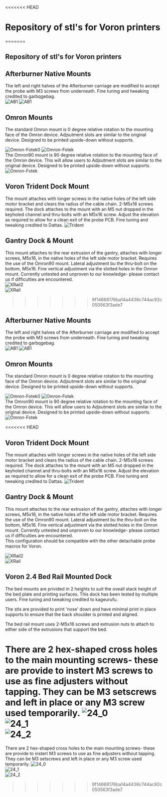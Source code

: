 <<<<<<< HEAD
# Repository of stl's for Voron printers
=======
## Repository of stl's for Voron printers ##

## Afterburner Native Mounts
The left and right halves of the Afterburner carriage are modified to accept the probe with M3 screws from underneath. Fine tuning and tweaking credited to garbqgebag.  
![AB1](/images/afterburner-1.8.png)
![AB1](/images/Voron_Afterburner-Native.png)

## Omron Mounts
The standard Omron mount is 0 degree relative rotation to the mounting face of the Omron device. Adjsutment slots are similar to the original device.  Designed to be printed upside-down without supports.

![Omron-Fotek0](/main/images/VoronAB.jpg)
![Omron-Fotek](/images/OmronFotec.png)  
The Omron90 mount is 90 degree relative rotation to the mounting face of the Omron device. This will allow users to Adjsutment slots are similar to the original device. Designed to be printed upside-down without supports.  
![Omron-Fotek](/images/OmronFotec90.png)

## Voron Trident Dock Mount  
The mount attaches with longer screws in the native holes of the left side motor bracket and clears the radius of the cable chain. 2-M5x16 screws required. 
The dock attaches to the mount with an M5 nut dropped in the keyholed channel and thru-bolts with an M5x16 screw. Adjust the elevation as required to allow for a clean exit of the probe PCB. Fine tuning and tweaking credited to Dattas.
![Trident](/images/Trident_TopMount.jpg.png)

## Gantry Dock & Mount
This mount attaches to the rear extrusion of the gantry, attaches with longer screws, M5x16, in the native holes of the left side motor bracket. Requires the use of the Omron90 mount. Lateral adjustment bu the thru-bolt on the bottom, M5x16. Fine vertical adjustment via the slotted holes in the Omron mount. Currently untested and unproven to our knowledge- please contact us if difficulties are encountered.  
![XRail2](/images/Voron2.4_XRailMount2.png)  
![XRail](/images/Voron2.4_XRailMount.png)
>>>>>>> 9f14668176ba14a4436c744ac92c050563f3ade7

## Afterburner Native Mounts
The left and right halves of the Afterburner carriage are modified to accept the probe with M3 screws from underneath. Fine tuning and tweaking credited to garbqgebag.  
![AB1](/images/afterburner-1.8.png)
![AB1](/images/Voron_Afterburner-Native.png)

## Omron Mounts
The standard Omron mount is 0 degree relative rotation to the mounting face of the Omron device. Adjsutment slots are similar to the original device.  Designed to be printed upside-down without supports.

![Omron-Fotek0](/main/images/VoronAB.jpg)
![Omron-Fotek](/images/OmronFotec.png)  
The Omron90 mount is 90 degree relative rotation to the mounting face of the Omron device. This will allow users to Adjsutment slots are similar to the original device. Designed to be printed upside-down without supports.  
![Omron-Fotek](/images/OmronFotec90.png)

<<<<<<< HEAD
## Voron Trident Dock Mount  
The mount attaches with longer screws in the native holes of the left side motor bracket and clears the radius of the cable chain. 2-M5x16 screws required. 
The dock attaches to the mount with an M5 nut dropped in the keyholed channel and thru-bolts with an M5x16 screw. Adjust the elevation as required to allow for a clean exit of the probe PCB. Fine tuning and tweaking credited to Dattas.
![Trident](/images/Trident_TopMount.jpg.png)

## Gantry Dock & Mount
This mount attaches to the rear extrusion of the gantry, attaches with longer screws, M5x16, in the native holes of the left side motor bracket. Requires the use of the Omron90 mount. Lateral adjustment bu the thru-bolt on the bottom, M5x16. Fine vertical adjustment via the slotted holes in the Omron mount. Currently untested and unproven to our knowledge- please contact us if difficulties are encountered.  
This configuration should be compatible with the other detachable probe macros for Voron. 

![XRail2](/images/Voron2.4_XRailMount2.png)  
![XRail](/images/Voron2.4_XRailMount.png)

## Voron 2.4 Bed Rail Mounted Dock  
The bed mounts are privided in 2 heights to suit the oveall stack height of the bed plate and printing surfaces. This dock has been tested by multiple users. Fine tuning and tweaking credited to kageurufu.

The stls are provided to print 'nose' down and have minimal print in place supports to ensure that the back shoulder is printed and aligned. 

The bed rail mount uses 2-M5x16 screws and extrusion nuts to attach to either side of the extrusions that support the bed. 

There are 2 hex-shaped cross holes to the main mounting screws- these are provide to instert M3 screws to use as fine adjusters without tapping. They can be M3 setscrews and left in place or any M3 screw used temporarily. 
![24_0](/images/VoronBedPArtial.jpg)  
![24_1](/images/Voron2.4BedMount.png)  
![24_2](/images/VoronBedMount.jpg)  
=======
There are 2 hex-shaped cross holes to the main mounting screws- these are provide to instert M3 screws to use as fine adjusters without tapping. They can be M3 setscrews and left in place or any M3 screw used temporarily. 
![24_0](/images/VoronBedPArtial.jpg)  
![24_1](/images/Voron2.4BedMount.png)  
![24_2](/images/VoronBedMount.jpg)  





>>>>>>> 9f14668176ba14a4436c744ac92c050563f3ade7
